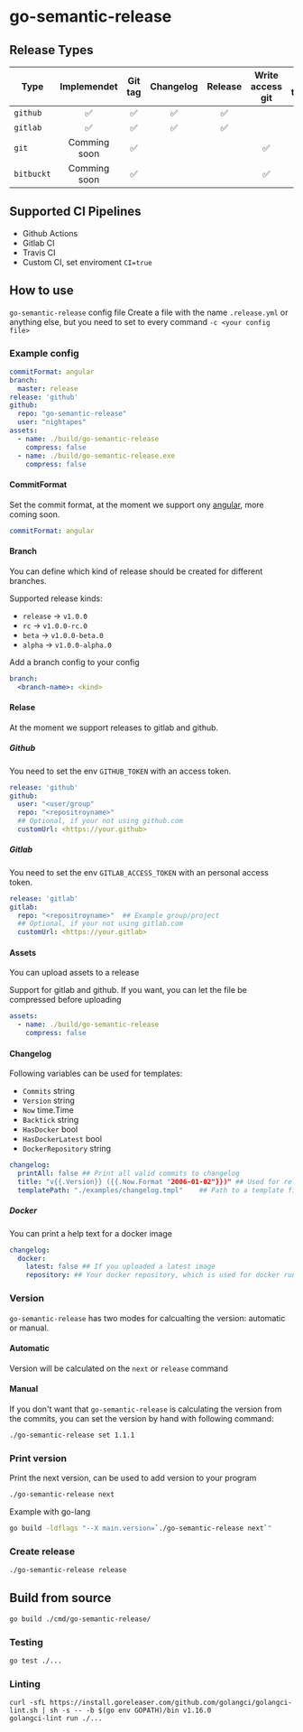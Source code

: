 # go-semantic-release

## Release Types

| Type       |    Implemendet     |      Git tag       |     Changelog      |      Release       |  Write access git  |     Api token      |
| ---------- | :----------------: | :----------------: | :----------------: | :----------------: | :----------------: | :----------------: |
| `github`   | :white_check_mark: | :white_check_mark: | :white_check_mark: | :white_check_mark: |                    | :white_check_mark: |
| `gitlab`   | :white_check_mark: | :white_check_mark: | :white_check_mark: | :white_check_mark: |                    | :white_check_mark: |
| `git`      |    Comming soon    | :white_check_mark: |                    |                    | :white_check_mark: |                    |
| `bitbuckt` |    Comming soon    | :white_check_mark: |                    |                    | :white_check_mark: |                    |


## Supported CI Pipelines

* Github Actions
* Gitlab CI
* Travis CI
* Custom CI, set enviroment `CI=true`

## How to use

`go-semantic-release` config file 
Create a file with the name `.release.yml` or anything else, but you need to set to every command `-c <your config file>`

### Example config

```yml
commitFormat: angular
branch:
  master: release
release: 'github'
github:
  repo: "go-semantic-release"
  user: "nightapes"
assets:
  - name: ./build/go-semantic-release
    compress: false
  - name: ./build/go-semantic-release.exe
    compress: false
```

#### CommitFormat

Set the commit format, at the moment we support ony [angular](https://github.com/angular/angular/blob/master/CONTRIBUTING.md#commit-message-format), more coming soon.

```yml
commitFormat: angular
```

#### Branch

You can define which kind of release should be created for different branches. 

Supported release kinds: 

* `release` -> `v1.0.0`
* `rc` -> `v1.0.0-rc.0`
* `beta` -> `v1.0.0-beta.0`
* `alpha` -> `v1.0.0-alpha.0`

Add a branch config to your config

```yml
branch:
  <branch-name>: <kind>
```

#### Relase

At the moment we support releases to gitlab and github.

##### Github 

You need to set the env `GITHUB_TOKEN` with an access token.

```yml
release: 'github'
github:
  user: "<user/group"
  repo: "<repositroyname>"
  ## Optional, if your not using github.com
  customUrl: <https://your.github>
```

##### Gitlab 

You need to set the env `GITLAB_ACCESS_TOKEN` with an personal access token.


```yml
release: 'gitlab'
gitlab:
  repo: "<repositroyname>"  ## Example group/project
  ## Optional, if your not using gitlab.com
  customUrl: <https://your.gitlab>
```

#### Assets

You can upload assets to a release

Support for gitlab and github.
If you want, you can let the file be compressed before uploading 

```yml
assets:
  - name: ./build/go-semantic-release
    compress: false
```

#### Changelog

Following variables can be used for templates:
*   `Commits` string
*	`Version` string
* 	`Now` time.Time
* 	`Backtick` string
* 	`HasDocker` bool
* 	`HasDockerLatest` bool
* 	`DockerRepository` string

```yml
changelog:
  printAll: false ## Print all valid commits to changelog
  title: "v{{.Version}} ({{.Now.Format "2006-01-02"}})" ## Used for releases (go template)
  templatePath: "./examples/changelog.tmpl"    ## Path to a template file (go template)
```

##### Docker 

You can print a help text for a docker image

```yml
changelog:
  docker: 
    latest: false ## If you uploaded a latest image
    repository: ## Your docker repository, which is used for docker run
```

### Version

`go-semantic-release` has two modes for calcualting the version: automatic or manual.

#### Automatic

Version will be calculated on the `next` or `release` command

#### Manual

If you don't want that `go-semantic-release` is calculating the version from the commits, you can set the version by hand with
following command:

```bash
./go-semantic-release set 1.1.1
```

### Print version

Print the next version, can be used to add version to your program

```bash
./go-semantic-release next
```
Example with go-lang

```bash
go build -ldflags "--X main.version=`./go-semantic-release next`"
```

### Create release 

```bash
./go-semantic-release release 
```



## Build from source

```bash
go build ./cmd/go-semantic-release/
```

### Testing

```bash
go test ./... 
```

### Linting

```
curl -sfL https://install.goreleaser.com/github.com/golangci/golangci-lint.sh | sh -s -- -b $(go env GOPATH)/bin v1.16.0
golangci-lint run ./...
```
